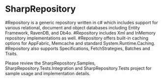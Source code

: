 SharpRepository
===============

#Repository is a generic repository written in c# which includes support for various relational, 
document and object databases including Entity Framework, RavenDB, and Db4o. #Repository includes Xml and
InMemory repository implementations as well. #Repository offers built-in caching options for AppFabric, 
Memcache and standard System.Runtime.Caching. #Repository also supports Specifications, FetchStrategies, 
Batches and Traits. 

Please review the SharpRepository.Samples, SharpRepository.Tests.Integration and SharpRepository.Tests 
project for sample usage and implementation details.